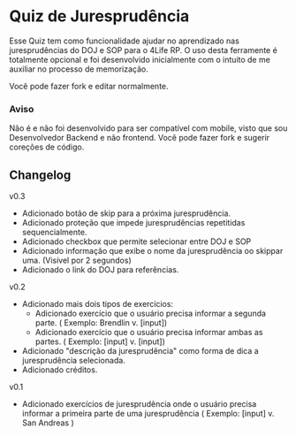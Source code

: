 # Quiz de Juresprudência

Esse Quiz tem como funcionalidade ajudar no aprendizado nas juresprudências do DOJ e SOP para o 4Life RP. O uso desta ferramente é totalmente opcional e foi desenvolvido inicialmente com o intuito de me auxiliar
no processo de memorização. 

Você pode fazer fork e editar normalmente.

### Aviso
Não é e não foi desenvolvido para ser compatível com mobile, visto que sou Desenvolvedor Backend e não frontend. Você pode fazer fork e sugerir coreções de código.

## Changelog

v0.3
- Adicionado botão de skip para a próxima juresprudência.
- Adicionado proteção que impede juresprudências repetitidas sequencialmente.
- Adicionado checkbox que permite selecionar entre DOJ e SOP
- Adicionado informação que exibe o nome da juresprudência oo skippar uma. (Visível por 2 segundos)
- Adicionado o link do DOJ para referências.

v0.2
- Adicionado mais dois tipos de exercícios:
  - Adicionado exercício que o usuário precisa informar a segunda parte. ( Exemplo: Brendlin v. [input])
  - Adicionado exercício que o usuário precisa informar ambas as partes. ( Exemplo: [input] v. [input])
- Adicionado "descrição da juresprudência" como forma de dica a juresprudência selecionada.
- Adicionado créditos.

v0.1
- Adicionado exercícios de juresprudência onde o usuário precisa informar a primeira parte de uma juresprudência ( Exemplo: [input] v. San Andreas )

